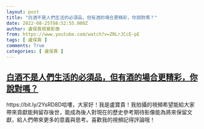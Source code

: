 ```yaml
---
layout: post
title: "白酒不是人們生活的必須品，但有酒的場合更精彩，你說對嗎？"
date: 2022-08-25T08:52:55.000Z
author: 盧保貴視覺影像
from: https://www.youtube.com/watch?v=ZRLrJCcE-pE
tags: [ 盧保貴 ]
comments: True
categories: [ 盧保貴 ]
---
```

<!--1661417575000-->
[白酒不是人們生活的必須品，但有酒的場合更精彩，你說對嗎？](https://www.youtube.com/watch?v=ZRLrJCcE-pE)
------

<div>
https://bit.ly/2YsRD8D哈嘍，大家好！我是盧寶貴！我拍攝的視頻希望能給大家帶來貢獻能夠留存後世，能成為後人對現在的歷史參考期待影像能為將來保留文獻，給人們帶來更多的意義與思考。喜歡我的視頻記得評論哦！
</div>
